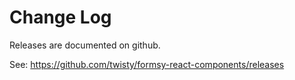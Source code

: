 # Change Log

Releases are documented on github.

See: https://github.com/twisty/formsy-react-components/releases
